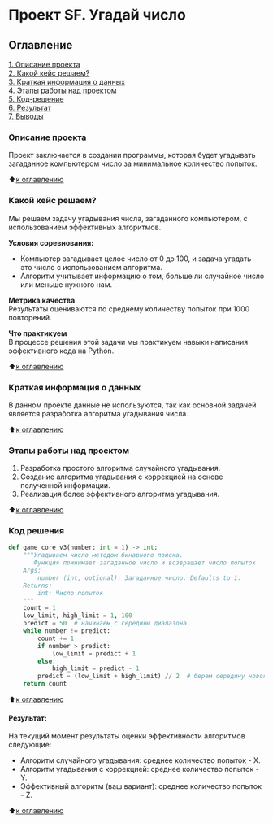 # Проект SF. Угадай число

## Оглавление  
[1. Описание проекта](.README.md#Описание-проекта)  
[2. Какой кейс решаем?](.README.md#Какой-кейс-решаем)  
[3. Краткая информация о данных](.README.md#Краткая-информация-о-данных)  
[4. Этапы работы над проектом](.README.md#Этапы-работы-над-проектом)  
[5. Код-решение](.README.md#код-решение)  
[6. Результат](.README.md#Результат)    
[7. Выводы](.README.md#Выводы)

### Описание проекта    
Проект заключается в создании программы, которая будет угадывать загаданное компьютером число за минимальное количество попыток.

:arrow_up:[к оглавлению](_)

### Какой кейс решаем?    
Мы решаем задачу угадывания числа, загаданного компьютером, с использованием эффективных алгоритмов.

**Условия соревнования:**  
- Компьютер загадывает целое число от 0 до 100, и задача угадать это число с использованием алгоритма.
- Алгоритм учитывает информацию о том, больше ли случайное число или меньше нужного нам.

**Метрика качества**    
Результаты оцениваются по среднему количеству попыток при 1000 повторений.

**Что практикуем**    
В процессе решения этой задачи мы практикуем навыки написания эффективного кода на Python.

:arrow_up:[к оглавлению](.README.md#Оглавление)

### Краткая информация о данных
В данном проекте данные не используются, так как основной задачей является разработка алгоритма угадывания числа.

:arrow_up:[к оглавлению](.README.md#Оглавление)

### Этапы работы над проектом  
1. Разработка простого алгоритма случайного угадывания.
2. Создание алгоритма угадывания с коррекцией на основе полученной информации.
3. Реализация более эффективного алгоритма угадывания.

:arrow_up:[к оглавлению](.README.md#Оглавление)

### Код решения

```python
def game_core_v3(number: int = 1) -> int:
    """Угадываем число методом бинарного поиска.
       Функция принимает загаданное число и возвращает число попыток
    Args:
        number (int, optional): Загаданное число. Defaults to 1.
    Returns:
        int: Число попыток
    """
    count = 1
    low_limit, high_limit = 1, 100
    predict = 50  # начинаем с середины диапазона
    while number != predict:
        count += 1
        if number > predict:
            low_limit = predict + 1
        else:
            high_limit = predict - 1
        predict = (low_limit + high_limit) // 2  # берем середину нового диапазона
    return count
```

:arrow_up:[к оглавлению](.README.md#Оглавление)

#### Результат:  
На текущий момент результаты оценки эффективности алгоритмов следующие:
- Алгоритм случайного угадывания: среднее количество попыток - X.
- Алгоритм угадывания с коррекцией: среднее количество попыток - Y.
- Эффективный алгоритм (ваш вариант): среднее количество попыток - Z.

:arrow_up:[к оглавлению](.README.md#Оглавление)
